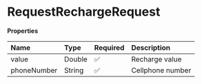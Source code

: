 # RequestRechargeRequest

**Properties**

| Name        | Type   | Required | Description      |
| :---------- | :----- | :------- | :--------------- |
| value       | Double | ✅       | Recharge value   |
| phoneNumber | String | ✅       | Cellphone number |

<!-- This file was generated by liblab | https://liblab.com/ -->
